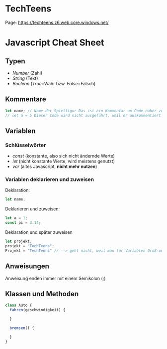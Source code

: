# TechTeens

Page: https://techteens.z6.web.core.windows.net/


# Javascript Cheat Sheet


## Typen
+ *Number* (Zahl)
+ *String* (Text)
+ *Boolean*  (*True*=Wahr bzw. *False*=Falsch)

## Kommentare
```javascript
let name; // Name der Spielfigur Das ist ein Kommentar um Code näher zu beschreiben
// let a = 5 Dieser Code wird nicht ausgeführt, weil er auskommentiert ist

```


## Variablen
### Schlüsselwörter
+ *const* (konstante, also sich nicht ändernde Werte)
+ *let* (nicht konstante Werte, wird meistens genutzt)
+ *var* (altes Javascript, **nicht mehr nutzen**)

### Variablen deklarieren und zuweisen
Deklaration:
```javascript
let name;
```

Deklarieren und zuweisen:
```javascript
let a = 1;
const pi = 3.14;
```

Deklaration und später zuweisen
```javascript
let projekt;
projekt = "TechTeens";
Projekt = "TechTeens" // --> geht nicht, weil man für Variablen Groß-und Kleinschreibung beachten muss
```

## Anweisungen
Anweisung enden immer mit einem Semikolon (;)


## Klassen und Methoden
```javascript
class Auto {
  fahren(geschwindigkeit) {

  }

  bremsen() {

  }
}
```
